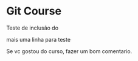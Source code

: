 # Git Course

Teste de inclusão do

mais uma linha para teste

Se vc gostou do curso, fazer um bom comentario.

